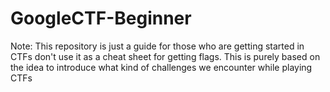 # GoogleCTF-Beginner
Note: This repository is just a guide for those who are getting started in CTFs don't use it as a cheat sheet for getting flags. This is purely based on the idea to introduce what kind of challenges we encounter while playing CTFs
